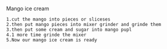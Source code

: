 Mango ice cream


    1.cut the mango into pieces or sliceses
    2.then put mango pieces into mixer grinder and grinde them
    3.then put some cream and sugar into mango pupl
    4.1 more time grinde the mixer
    5.Now our mango ice cream is ready